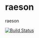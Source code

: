 # raeson

raeson

[![Build Status](https://travis-ci.org/tsacinim/raeson.svg?branch=master)](https://travis-ci.org/tsacinim/raeson)
